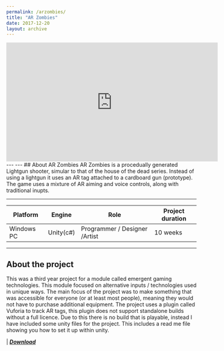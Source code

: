 ```yaml
---
permalink: /arzombies/
title: "AR Zombies"
date: 2017-12-20
layout: archive
---
```

<iframe width="560" height="315" src="https://www.youtube.com/embed/9xCIwtU2_yc" frameborder="0" gesture="media" allow="encrypted-media" allowfullscreen></iframe>
---
---
## About AR Zombies
AR Zombies is a procedually generated Lightgun shooter, simular to that of the house of the dead series. Instead of using a lightgun it uses an AR tag attached to a cardboard gun (prototype). The game uses a mixture of AR aiming and voice controls, along with traditional inupts.

---

|Platform |Engine |Role |Project duration |
|-----|-----|-----|-----|
|Windows PC|Unity(c#)|Programmer / Designer /Artist|10 weeks|

---
## About the project
This was a third year project for a module called emergent gaming technologies. This module focused on alternative inputs / technologies used in unique ways. The main focus of the project was to make something that was accessible for everyone (or at least most people), meaning they would not have to purchase additional equipment. The project uses a plugin called Vuforia to track AR tags, this plugin does not support standalone builds without a full licence. Due to this there is no build that is playable, instead I have included some unity files for the project. This includes a read me file showing you how to set it up within unity.

| [**_Download_**](/assets/unity/arzombies.zip)
